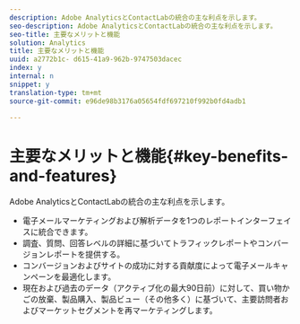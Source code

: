 ```yaml
---
description: Adobe AnalyticsとContactLabの統合の主な利点を示します。
seo-description: Adobe AnalyticsとContactLabの統合の主な利点を示します。
seo-title: 主要なメリットと機能
solution: Analytics
title: 主要なメリットと機能
uuid: a2772b1c- d615-41a9-962b-9747503dacec
index: y
internal: n
snippet: y
translation-type: tm+mt
source-git-commit: e96de98b3176a05654fdf697210f992b0fd4adb1

---
```



# 主要なメリットと機能{#key-benefits-and-features}

Adobe AnalyticsとContactLabの統合の主な利点を示します。

* 電子メールマーケティングおよび解析データを1つのレポートインターフェイスに統合できます。
* 調査、質問、回答レベルの詳細に基づいてトラフィックレポートやコンバージョンレポートを提供する。
* コンバージョンおよびサイトの成功に対する貢献度によって電子メールキャンペーンを最適化します。
* 現在および過去のデータ（アクティブ化の最大90日前）に対して、買い物かごの放棄、製品購入、製品ビュー（その他多く）に基づいて、主要訪問者およびマーケットセグメントを再マーケティングします。

